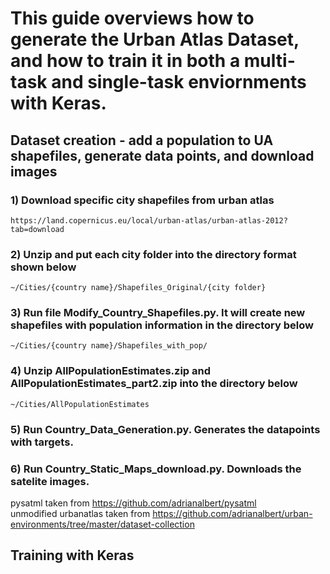 # This guide overviews how to generate the Urban Atlas Dataset, and how to train it in both a multi-task and single-task enviornments with Keras.






## Dataset creation - add a population to UA shapefiles, generate data points, and download images


### 1) Download specific city shapefiles from urban atlas 
	https://land.copernicus.eu/local/urban-atlas/urban-atlas-2012?tab=download
	
### 2) Unzip and put each city folder into the directory format shown below
	~/Cities/{country name}/Shapefiles_Original/{city folder}

### 3) Run file Modify_Country_Shapefiles.py. It will create new shapefiles with population information in the directory below 
	~/Cities/{country name}/Shapefiles_with_pop/
	
### 4) Unzip AllPopulationEstimates.zip and AllPopulationEstimates_part2.zip into the directory below
	~/Cities/AllPopulationEstimates

### 5) Run Country_Data_Generation.py. Generates the datapoints with targets.

### 6) Run Country_Static_Maps_download.py.  Downloads the satelite images.



pysatml taken from https://github.com/adrianalbert/pysatml <br/>
unmodified urbanatlas taken from https://github.com/adrianalbert/urban-environments/tree/master/dataset-collection


## Training with Keras


